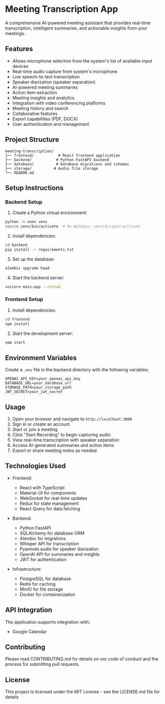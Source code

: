 # Meeting Transcription App

A comprehensive AI-powered meeting assistant that provides real-time transcription, intelligent summaries, and actionable insights from your meetings.

## Features

- Allows microphone selection from the system's list of available input devices
- Real-time audio capture from system's microphone
- Live speech-to-text transcription
- Speaker diarization (speaker separation)
- AI-powered meeting summaries
- Action item extraction
- Meeting insights and analytics
- Integration with video conferencing platforms
- Meeting history and search
- Collaborative features
- Export capabilities (PDF, DOCX)
- User authentication and management

## Project Structure

```
meeting-transcription/
├── frontend/           # React frontend application
├── backend/           # Python FastAPI backend
├── database/          # Database migrations and schemas
├── storage/          # Audio file storage
└── README.md
```

## Setup Instructions

### Backend Setup

1. Create a Python virtual environment:
```bash
python -m venv venv
source venv/bin/activate  # On Windows: venv\Scripts\activate
```

2. Install dependencies:
```bash
cd backend
pip install -r requirements.txt
```

3. Set up the database:
```bash
alembic upgrade head
```

4. Start the backend server:
```bash
uvicorn main:app --reload
```

### Frontend Setup

1. Install dependencies:
```bash
cd frontend
npm install
```

2. Start the development server:
```bash
npm start
```

## Environment Variables

Create a `.env` file in the backend directory with the following variables:
```
OPENAI_API_KEY=your_openai_api_key
DATABASE_URL=your_database_url
STORAGE_PATH=your_storage_path
JWT_SECRET=your_jwt_secret
```

## Usage

1. Open your browser and navigate to `http://localhost:3000`
2. Sign in or create an account
3. Start or join a meeting
4. Click "Start Recording" to begin capturing audio
5. View real-time transcription with speaker separation
6. Access AI-generated summaries and action items
7. Export or share meeting notes as needed

## Technologies Used

- Frontend:
  - React with TypeScript
  - Material-UI for components
  - WebSocket for real-time updates
  - Redux for state management
  - React Query for data fetching

- Backend:
  - Python FastAPI
  - SQLAlchemy for database ORM
  - Alembic for migrations
  - Whisper API for transcription
  - Pyannote.audio for speaker diarization
  - OpenAI API for summaries and insights
  - JWT for authentication

- Infrastructure:
  - PostgreSQL for database
  - Redis for caching
  - MinIO for file storage
  - Docker for containerization

## API Integration

The application supports integration with:
- Google Calendar


## Contributing

Please read CONTRIBUTING.md for details on our code of conduct and the process for submitting pull requests.

## License

This project is licensed under the MIT License - see the LICENSE.md file for details 